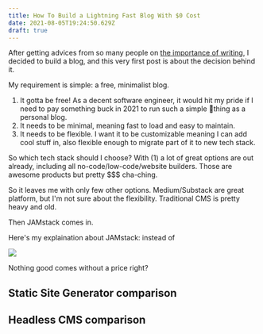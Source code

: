 ```yaml
---
title: How To Build a Lightning Fast Blog With $0 Cost
date: 2021-08-05T19:24:50.629Z
draft: true
---
```

After getting advices from so many people on [the importance of writing](https://www.youtube.com/watch?v=u2C8ttwAq6E), I decided to build a blog, and this very first post is about the decision behind it. 

My requirement is simple: a free, minimalist blog.

1. It gotta be free! As a decent software engineer, it would hit my pride if I need to pay something buck in 2021 to run such a simple thing as a personal blog.
2. It needs to be minimal, meaning fast to load and easy to maintain.
3. It needs to be flexible. I want it to be customizable meaning I can add cool stuff in, also flexible enough to migrate part of it to new tech stack.

So which tech stack should I choose? With (1) a lot of great options are out already, including all no-code/low-code/website builders. Those are awesome products but pretty $$$ cha-ching.

So it leaves me with only few other options. Medium/Substack are great platform, but I'm not sure about the flexibility. Traditional CMS is pretty heavy and old.

Then JAMstack comes in.

Here's my explaination about JAMstack: instead of 

![](https://tva1.sinaimg.cn/large/008i3skNgy1gtayk65t2ij30if0ecaai.jpg)

Nothing good comes without a price right?

## Static Site Generator comparison



## Headless CMS comparison